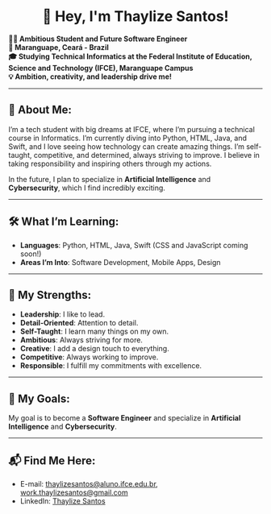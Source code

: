 <h1 align="center">👋 Hey, I'm Thaylize Santos!</h1>

**👩‍💻 Ambitious Student and Future Software Engineer**  
**📍 Maranguape, Ceará - Brazil**  
**🎓 Studying Technical Informatics at the Federal Institute of Education, Science and Technology (IFCE), Maranguape Campus**  
**💡 Ambition, creativity, and leadership drive me!**

---

## 🚀 About Me:
I’m a tech student with big dreams at IFCE, where I’m pursuing a technical course in Informatics. I’m currently diving into Python, HTML, Java, and Swift, and I love seeing how technology can create amazing things. I’m self-taught, competitive, and determined, always striving to improve. I believe in taking responsibility and inspiring others through my actions.

In the future, I plan to specialize in **Artificial Intelligence** and **Cybersecurity**, which I find incredibly exciting.

---

## 🛠 What I’m Learning:
- **Languages**: Python, HTML, Java, Swift (CSS and JavaScript coming soon!)
- **Areas I’m Into**: Software Development, Mobile Apps, Design

---

## 💪 My Strengths:
- **Leadership**: I like to lead.
- **Detail-Oriented**: Attention to detail.
- **Self-Taught**: I learn many things on my own.
- **Ambitious**: Always striving for more.
- **Creative**: I add a design touch to everything.
- **Competitive**: Always working to improve.
- **Responsible**: I fulfill my commitments with excellence.

---

## 🎯 My Goals:
My goal is to become a **Software Engineer** and specialize in **Artificial Intelligence** and **Cybersecurity**.

---

## 📬 Find Me Here:
- E-mail: [thaylizesantos@aluno.ifce.edu.br](thaylizesantos@aluno.ifce.edu.br), [work.thaylizesantos@gmail.com](work.thaylizesantos@gmail.com)
- LinkedIn: [Thaylize Santos](https://www.linkedin.com/in/thaylize-santos-98ab93319?utm_source=share&utm_campaign=share_via&utm_content=profile&utm_medium=android_app)
